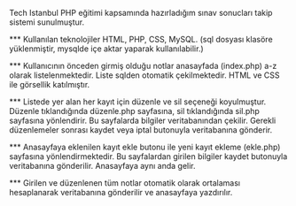 Tech Istanbul PHP eğitimi kapsamında hazırladığım sınav sonucları takip sistemi sunulmuştur. 

*** Kullanılan teknolojiler HTML, PHP, CSS, MySQL. (sql dosyası klasöre yüklenmiştir, mysqlde içe aktar yaparak kullanılabilir.)

*** Kullanıcının önceden girmiş olduğu notlar anasayfada (index.php) a-z olarak listelenmektedir. Liste sqlden otomatik çekilmektedir. HTML ve CSS ile görsellik katılmıştır.

*** Listede yer alan her kayıt için düzenle ve sil seçeneği koyulmuştur. Düzenle tıklandığında düzenle.php sayfasına, sil tıklandığında sil.php sayfasına yönlendirir. Bu 
  sayfalarda bilgiler veritabanından çekilir. Gerekli düzenlemeler sonrası kaydet veya iptal butonuyla veritabanına gönderir.
  
*** Anasayfaya eklenilen kayıt ekle  butonu ile yeni kayıt ekleme (ekle.php) sayfasına yönlendirmektedir.
  Bu sayfalardan girilen bilgiler kaydet butonuyla veritabanına gönderilir. Anasayfaya aynı anda gelir. 
  
*** Girilen ve düzenlenen tüm notlar otomatik olarak ortalaması hesaplanarak veritabanına gönderilir ve anasayfaya yazdırılır.
